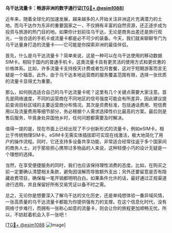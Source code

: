 **乌干达流量卡：畅游非洲的数字通行证[[TG💪+ @esim1088](https://t.me/s/esim1088)]**

近年来，随着全球化的加速发展，越来越多的人开始关注非洲这片充满潜力的土地。而乌干达作为东非的重要国家之一，不仅拥有丰富的自然资源，还正逐步成为投资与旅游的热门目的地。如果你计划前往乌干达，无论是商务出差还是旅行观光，一张合适的手机卡或流量卡都是必不可少的装备。今天，我们就来聊聊专门为乌干达量身打造的流量卡——它可能是你探索非洲的最佳伴侣。

首先，什么是乌干达流量卡？简单来说，这是一种可以在乌干达使用的移动数据SIM卡。相较于国内的普通手机卡，这类流量卡具有更灵活的使用方式和更优惠的价格体系。比如，许多流量卡支持按天计费或者包月套餐，这对于短期游客而言无疑是一个福音。此外，由于乌干达本地运营商的服务覆盖范围有限，选择一张优质的流量卡显得尤为重要。

那么，如何挑选适合自己的乌干达流量卡呢？这里有几个关键点需要大家注意。首先是网络速度，不同的运营商在不同地区的信号强度可能会有所差异，因此建议提前查询目标区域的主要运营商分布情况。其次是资费标准，包括通话费用、短信费用以及流量费用等细节部分，务必根据个人需求选择性价比最高的方案。最后则是售后服务，毕竟身处异国他乡时，任何问题都需要及时解决。

值得一提的是，现在市面上已经出现了不少创新形式的流量卡，例如eSIM卡。相比于传统物理SIM卡，eSIM卡无需实体插拔即可实现在线激活，极大地简化了用户的操作流程。同时，它还支持多设备共享功能，非常适合经常往返于多个国家间的商务人士。对于那些担心携带过多物品的人来说，这种轻便小巧的设计无疑是一个理想的选择。

当然，在享受便捷服务的同时，我们也应该保持理性消费的态度。比如，在购买之前一定要确认清楚相关条款，避免因误解而导致额外支出；另外还要留意是否有隐藏收费项目，确保每一笔开销都明明白白。如果条件允许的话，最好通过正规渠道进行选购，并且保留好所有交易凭证以备不时之需。

总之，无论你是想要深入了解乌干达的文化历史，还是单纯想体验一番异域风情，一张高质量的乌干达流量卡都能为你提供强有力的支撑。在这个信息化时代，没有网络寸步难行，而拥有一张称心如意的流量卡，则会让你的旅程更加顺畅无忧。所以，不妨趁着机会入手一张吧！

[[TG💪+ @esim1088](https://t.me/s/esim1088) ![Image](https://i.postimg.cc/4NQfJmqS/Snipaste-2025-05-13-00-14-12.png)]